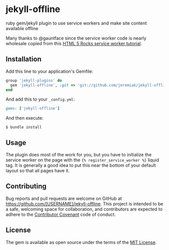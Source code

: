 # jekyll-offline

ruby gem/jekyll plugin to use service workers and make site content available offline

Many thanks to @gauntface since the service worker code is nearly wholesale copied from this [HTML 5 Rocks service worker tutorial]( http://www.html5rocks.com/en/tutorials/service-worker/introduction/).

## Installation

Add this line to your application's Gemfile:

```ruby
group 'jekyll-plugins' do
  gem 'jekyll-offline', :git => 'git://github.com/jeremiak/jekyll-offline.git'
end
```

And add this to your `_config.yml`:

```ruby
gems: ['jekyll-offline']
```

And then execute:

    $ bundle install

## Usage

The plugin does most of the work for you, but you have to initialize the service worker on the page with the `{% register_service_worker %}` liquid tag. It is generally a good idea to put this near the bottom of your default layout so that all pages have it.

## Contributing

Bug reports and pull requests are welcome on GitHub at https://github.com/[USERNAME]/jekyll-offline. This project is intended to be a safe, welcoming space for collaboration, and contributors are expected to adhere to the [Contributor Covenant](contributor-covenant.org) code of conduct.


## License

The gem is available as open source under the terms of the [MIT License](http://opensource.org/licenses/MIT).
